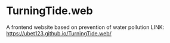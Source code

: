 # TurningTide.web
A frontend website based on prevention of water pollution
LINK: https://ubet123.github.io/TurningTide.web/
